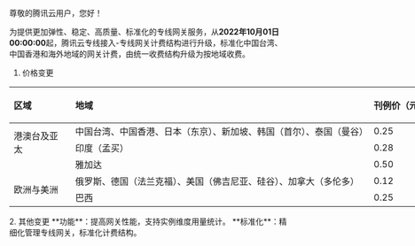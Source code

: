 ﻿尊敬的腾讯云用户，您好！

为提供更加弹性、稳定、高质量、标准化的专线网关服务，从**2022年10月01日00:00:00**起，腾讯云专线接入-专线网关计费结构进行升级，标准化中国台湾、中国香港和海外地域的网关计费，由统一收费结构升级为按地域收费。
1. 价格变更
<table class="relative-table confluenceTable stickyTableHeaders" style="width: 789.906px; padding: 0px;" resolved=""><colgroup><col><col><col></colgroup><thead class="tableFloatingHeaderOriginal"><tr><th style="text-align: left;" class="confluenceTh"><p style="margin-left: 0.0px;">区域</p></th><th style="text-align: left;" class="confluenceTh"><p style="margin-left: 0.0px;">地域</p></th><th style="text-align: left;" class="confluenceTh"><p style="margin-left: 0.0px;">刊例价（元/GB）</p></th></tr></thead><thead class="tableFloatingHeader" style="display: none;"><tr><th style="text-align: left;" class="confluenceTh"><p style="margin-left: 0.0px;">区域</p></th><th style="text-align: left;" class="confluenceTh"><p style="margin-left: 0.0px;">地域</p></th><th style="text-align: left;" class="confluenceTh"><p style="margin-left: 0.0px;">刊例价（元/GB）</p></th></tr></thead><tbody><tr><td style="text-align: left;" rowspan="3" class="confluenceTd">港澳台及亚太<br><br></td><td style="text-align: left;" class="confluenceTd">中国台湾、中国香港、日本（东京）、新加坡、韩国（首尔）、泰国（曼谷）</td><td style="text-align: left;" class="confluenceTd">0.25</td></tr><tr><td style="text-align: left;" colspan="1" class="confluenceTd">印度（孟买）</td><td style="text-align: left;" colspan="1" class="confluenceTd">0.28</td></tr><tr><td style="text-align: left;" colspan="1" class="confluenceTd">雅加达</td><td style="text-align: left;" colspan="1" class="confluenceTd">0.50</td></tr><tr><td style="text-align: left;" rowspan="2" class="confluenceTd">欧洲与美洲</td><td style="text-align: left;" class="confluenceTd">俄罗斯、德国（法兰克福）、美国（佛吉尼亚、硅谷）、加拿大（多伦多）</td><td style="text-align: left;" class="confluenceTd">0.12</td></tr><tr><td style="text-align: left;" colspan="1" class="confluenceTd">巴西</td><td style="text-align: left;" colspan="1" class="confluenceTd">0.25</td></tr></tbody></table>
2. 其他变更
**功能**：提高网关性能，支持实例维度用量统计。
**标准化**：精细化管理专线网关，标准化计费结构。